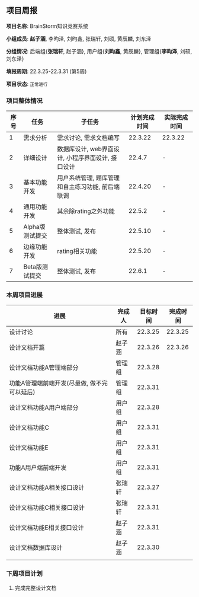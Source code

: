 ## 项目周报

**项目名称**: BrainStorm知识竞赛系统

**小组成员**: **赵子涵**, 李昀泽, 刘昀鑫, 张瑞轩, 刘硕, 黄辰麟, 刘东泽

**分组情况**: 后端组{**张瑞轩**, 赵子涵}, 用户组{**刘昀鑫**, 黄辰麟}, 管理组{**李昀泽**, 刘硕, 刘东泽}

**填报周期**: 22.3.25-22.3.31 (第5周)

**项目状态**: `正常进行`

### 项目整体情况

| 序号 | 任务            | 子任务                                            | 计划完成时间 | 实际完成时间 |
| ---- | --------------- | ------------------------------------------------- | ------------ | ------------ |
| 1    | 需求分析        | 需求讨论, 需求文档编写                            | 22.3.22      | 22.3.22      |
| 2    | 详细设计        | 数据库设计, web界面设计, 小程序界面设计, 接口设计 | 22.4.7       | -            |
| 3    | 基本功能开发    | 用户系统管理, 题库管理和自主练习功能, 前后端联调  | 22.4.20      | -            |
| 4    | 通用功能开发    | 其余除rating之外功能                              | 22.5.2       | -            |
| 5    | Alpha版测试提交 | 整体测试, 发布                                    | 22.5.10      | -            |
| 6    | 边缘功能开发    | rating相关功能                                    | 22.5.20      | -            |
| 7    | Beta版测试提交  | 整体测试, 发布                                    | 22.6.1       | -            |

### 本周项目进展

| 进展                                        | 完成人 | 目标时间 | 完成时间 |
| ------------------------------------------- | ------ | -------- | -------- |
| 设计讨论                                    | 所有   | 22.3.25  | 22.3.25  |
| 设计文档开篇                                | 赵子涵 | 22.3.26  | 22.3.26  |
| 设计文档功能A管理端部分                     | 管理组 | 22.3.28  |          |
| 功能A管理端前端开发(尽量做, 做不完可以延后) | 管理组 | 22.3.31  |          |
| 设计文档功能A用户端部分                     | 用户组 | 22.3.28  |          |
| 设计文档功能C                               | 用户组 | 22.3.31  |          |
| 设计文档功能E                               | 用户组 | 22.3.31  |          |
| 功能A用户端前端开发                         | 用户组 | 22.3.31  |          |
| 设计文档功能A相关接口设计                   | 张瑞轩 | 22.3.27  |          |
| 设计文档功能C相关接口设计                   | 张瑞轩 | 22.3.31  |          |
| 设计文档功能E相关接口设计                   | 赵子涵 | 22.3.31  |          |
| 设计文档数据库设计                          | 赵子涵 | 22.3.30  |          |
|                                             |        |          |          |

### 下周项目计划

1. 完成完整设计文档

